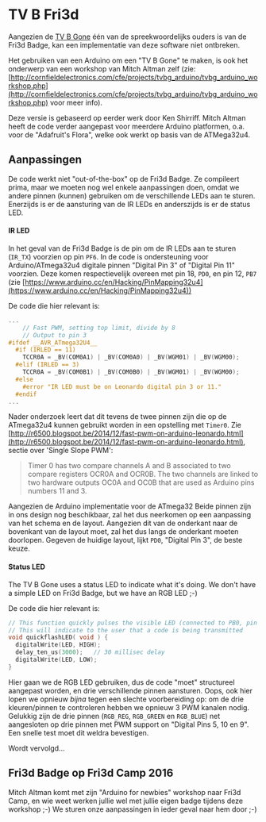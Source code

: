 # TV B Fri3d

Aangezien de [TV B Gone](http://cornfieldelectronics.com/tvbgone/tvbg.home.php) één van de spreekwoordelijks ouders is van de Fri3d Badge, kan een implementatie van deze software niet ontbreken.

Het gebruiken van een Arduino om een "TV B Gone" te maken, is ook het onderwerp van een workshop van Mitch Altman zelf (zie: [http://cornfieldelectronics.com/cfe/projects/tvbg_arduino/tvbg_arduino_workshop.php](http://cornfieldelectronics.com/cfe/projects/tvbg_arduino/tvbg_arduino_workshop.php) voor meer info).

Deze versie is gebaseerd op eerder werk door Ken Shirriff. Mitch Altman heeft de code verder aangepast voor meerdere Arduino platformen, o.a. voor de "Adafruit's Flora", welke ook werkt op basis van de ATMega32u4.

## Aanpassingen

De code werkt niet "out-of-the-box" op de Fri3d Badge. Ze compileert prima,  maar we moeten nog wel enkele aanpassingen doen, omdat we andere pinnen (kunnen) gebruiken om de verschillende LEDs aan te sturen. Enerzijds is er de aansturing van de IR LEDs en anderszijds is er de status LED.

#### IR LED

In het geval van de Fri3d Badge is de pin om de IR LEDs aan te sturen (`IR_TX`) voorzien op pin `PF6`. In de code is ondersteuning voor Arduino/ATmega32u4 digitale pinnen "Digital Pin 3" of "Digital Pin 11" voorzien. Deze komen respectievelijk overeen met pin 18, `PD0`, en pin 12, `PB7 `(zie [https://www.arduino.cc/en/Hacking/PinMapping32u4](https://www.arduino.cc/en/Hacking/PinMapping32u4))

De code die hier relevant is:

```c
...
    // Fast PWM, setting top limit, divide by 8
    // Output to pin 3
#ifdef __AVR_ATmega32U4__
  #if (IRLED == 11)
    TCCR0A = _BV(COM0A1) | _BV(COM0A0) | _BV(WGM01) | _BV(WGM00);
  #elif (IRLED == 3)
    TCCR0A = _BV(COM0B1) | _BV(COM0B0) | _BV(WGM01) | _BV(WGM00);
  #else
    #error "IR LED must be on Leonardo digital pin 3 or 11."
  #endif
...  
```

Nader onderzoek leert dat dit tevens de twee pinnen zijn die op de ATmega32u4 kunnen gebruikt worden in een opstelling met `Timer0`. Zie [http://r6500.blogspot.be/2014/12/fast-pwm-on-arduino-leonardo.html](http://r6500.blogspot.be/2014/12/fast-pwm-on-arduino-leonardo.html), sectie over 'Single Slope PWM':
>Timer 0 has two compare channels A and B associated to two compare registers OCR0A and OCR0B. The two channels are linked to two hardware outputs OC0A and OC0B that are used as Arduino pins numbers 11 and 3.

Aangezien de Arduino implementatie voor de ATmega32 Beide pinnen zijn in ons design nog beschikbaar, zal het dus neerkomen op een aanpassing van het schema en de layout. Aangezien dit van de onderkant naar de bovenkant van de layout moet, zal het dus langs de onderkant moeten doorlopen. Gegeven de huidige layout, lijkt `PD0`, "Digital Pin 3", de beste keuze.

#### Status LED

The TV B Gone uses a status LED to indicate what it's doing. We don't have a simple LED on Fri3d Badge, but we have an RGB LED ;-)

De code die hier relevant is:

```c
// This function quickly pulses the visible LED (connected to PB0, pin 5)
// This will indicate to the user that a code is being transmitted
void quickflashLED( void ) {
  digitalWrite(LED, HIGH);
  delay_ten_us(3000);   // 30 millisec delay
  digitalWrite(LED, LOW);
}
```

Hier gaan we de RGB LED gebruiken, dus de code "moet" structureel aangepast worden, en drie verschillende pinnen aansturen. Oops, ook hier lopen we opnieuw _bijna_ tegen een slechte voorbereiding op: om de drie kleuren/pinnen te controleren hebben we opnieuw 3 PWM kanalen nodig. Gelukkig zijn de drie pinnen (`RGB_REG`, `RGB_GREEN` en `RGB_BLUE`) net aangesloten op drie pinnen met PWM support on "Digital Pins 5, 10 en 9". Een snelle test moet dit weldra bevestigen.

Wordt vervolgd...

## Fri3d Badge op Fri3d Camp 2016

Mitch Altman komt met zijn "Arduino for newbies" workshop naar Fri3d Camp, en wie weet werken jullie wel met jullie eigen badge tijdens deze workshop ;-) We sturen onze aanpassingen in ieder geval naar hem door ;-)
